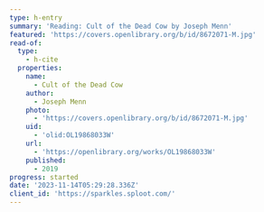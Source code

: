 ```yaml
---
type: h-entry
summary: 'Reading: Cult of the Dead Cow by Joseph Menn'
featured: 'https://covers.openlibrary.org/b/id/8672071-M.jpg'
read-of:
  type:
    - h-cite
  properties:
    name:
      - Cult of the Dead Cow
    author:
      - Joseph Menn
    photo:
      - 'https://covers.openlibrary.org/b/id/8672071-M.jpg'
    uid:
      - 'olid:OL19868033W'
    url:
      - 'https://openlibrary.org/works/OL19868033W'
    published:
      - 2019
progress: started
date: '2023-11-14T05:29:28.336Z'
client_id: 'https://sparkles.sploot.com/'
---
```


